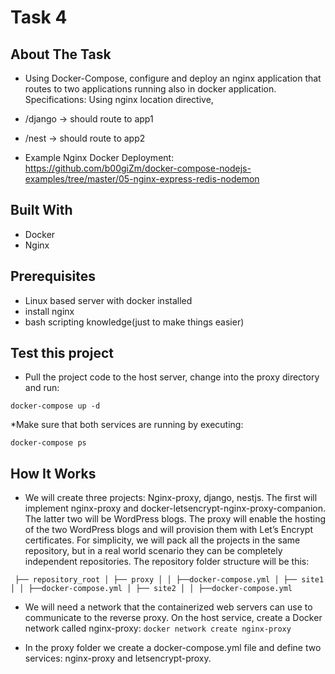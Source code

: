 # Task 4
## About The Task
* Using Docker-Compose, configure and deploy an nginx application that routes to two applications running also in docker application.
Specifications: Using nginx location directive,
* /django -> should route to  app1 
* /nest -> should route to app2

* Example Nginx Docker Deployment: https://github.com/b00giZm/docker-compose-nodejs-examples/tree/master/05-nginx-express-redis-nodemon


## Built With
* Docker
* Nginx

## Prerequisites
* Linux based server with docker installed
* install nginx
* bash scripting knowledge(just to make things easier)

## Test this project

* Pull the project code to the host server, change into the proxy directory and run:

`docker-compose up -d`

*Make sure that both services are running by executing:

`docker-compose ps`


## How It Works
* We will create three projects: Nginx-proxy, django, nestjs. The first will implement nginx-proxy and docker-letsencrypt-nginx-proxy-companion. The latter two will be WordPress blogs. The proxy will enable the hosting of the two WordPress blogs and will provision them with Let’s Encrypt certificates. For simplicity, we will pack all the projects in the same repository, but in a real world scenario they can be completely independent repositories. The repository folder structure will be this:

`
├── repository_root
│ ├── proxy
│ │ ├──docker-compose.yml
│ ├── site1
│ │ ├──docker-compose.yml
│ ├── site2
│ │ ├──docker-compose.yml`

* We will need a network that the containerized web servers can use to communicate to the reverse proxy. On the host service, create a Docker network called nginx-proxy:
`docker network create nginx-proxy`

* In the proxy folder we create a docker-compose.yml file and define two services: nginx-proxy and letsencrypt-proxy.

